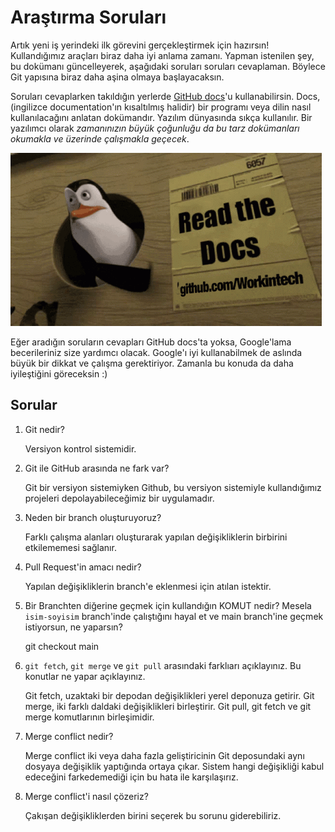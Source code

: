 # Araştırma Soruları

Artık yeni iş yerindeki ilk görevini gerçekleştirmek için hazırsın! Kullandığımız araçları biraz daha iyi anlama zamanı. Yapman istenilen şey, bu dokümanı güncelleyerek, aşağıdaki soruları soruları cevaplaman. Böylece Git yapısına biraz daha aşina olmaya başlayacaksın.

Soruları cevaplarken takıldığın yerlerde [GitHub docs](https://docs.github.com/en)'u kullanabilirsin. Docs, (ingilizce documentation'ın kısaltılmış halidir) bir programı veya dilin nasıl kullanılacağını anlatan dokümandır. Yazılım dünyasında sıkça kullanılır. Bir yazılımcı olarak _zamanınızın büyük çoğunluğu da bu tarz dokümanları okumakla ve üzerinde çalışmakla geçecek_.

![READ THE DOCS](https://github.com/Workintech/FSWeb-S1G1-Projesi-Web-Development-Projesi-icin-Git/blob/main/read-the-docs-wit.gif?raw=true)

Eğer aradığın soruların cevapları GitHub docs'ta yoksa, Google'lama becerileriniz size yardımcı olacak. Google'ı iyi kullanabilmek de aslında büyük bir dikkat ve çalışma gerektiriyor. Zamanla bu konuda da daha iyileştiğini göreceksin :)

## Sorular

1. Git nedir?

   Versiyon kontrol sistemidir.

2. Git ile GitHub arasında ne fark var?

   Git bir versiyon sistemiyken Github, bu versiyon sistemiyle kullandığımız projeleri depolayabileceğimiz bir uygulamadır.

3. Neden bir branch oluşturuyoruz?

   Farklı çalışma alanları oluşturarak yapılan değişikliklerin birbirini etkilememesi sağlanır.

4. Pull Request'in amacı nedir?

   Yapılan değişikliklerin branch'e eklenmesi için atılan istektir.

5. Bir Branchten diğerine geçmek için kullandığın KOMUT nedir? Mesela `isim-soyisim` branch'inde çalıştığını hayal et ve main branch'ine geçmek istiyorsun, ne yaparsın?

   git checkout main

6. `git fetch`, `git merge` ve `git pull` arasındaki farklıarı açıklayınız. Bu konutlar ne yapar açıklayınız.

   Git fetch, uzaktaki bir depodan değişiklikleri yerel deponuza getirir. Git merge, iki farklı daldaki değişiklikleri birleştirir. Git pull, git fetch ve git merge komutlarının birleşimidir.

7. Merge conflict nedir?

   Merge conflict iki veya daha fazla geliştiricinin Git deposundaki aynı dosyaya değişiklik yaptığında ortaya çıkar. Sistem hangi değişikliği kabul edeceğini farkedemediği için bu hata ile karşılaşırız.

8. Merge conflict'i nasıl çözeriz?

   Çakışan değişikliklerden birini seçerek bu sorunu giderebiliriz.
